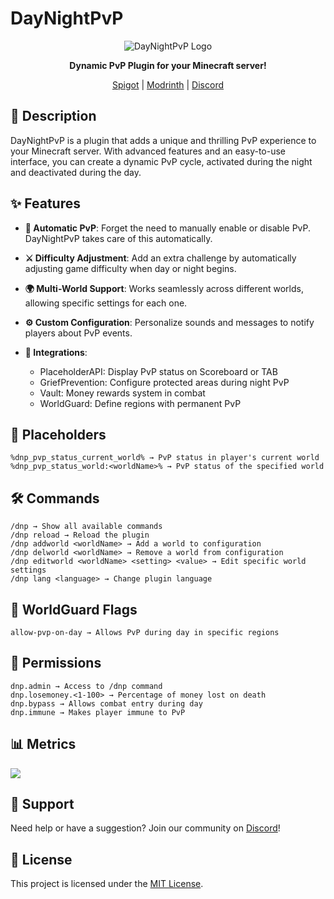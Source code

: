 # DayNightPvP

<div align="center">

![DayNightPvP Logo](https://www.spigotmc.org/data/resource_icons/102/102250.jpg?1653715145)

**Dynamic PvP Plugin for your Minecraft server!**

[Spigot](https://www.spigotmc.org/resources/daynightpvp-dynamic-pvp-for-day-night.102250/) | 
[Modrinth](https://modrinth.com/plugin/daynightpvp) | 
[Discord](https://discord.gg/FpzhnnCN3H)

</div>

## 📝 Description

DayNightPvP is a plugin that adds a unique and thrilling PvP experience to your Minecraft server. With advanced features and an easy-to-use interface, you can create a dynamic PvP cycle, activated during the night and deactivated during the day.

## ✨ Features

- **🌙 Automatic PvP**: Forget the need to manually enable or disable PvP. DayNightPvP takes care of this automatically.
  
- **⚔️ Difficulty Adjustment**: Add an extra challenge by automatically adjusting game difficulty when day or night begins.
  
- **🌍 Multi-World Support**: Works seamlessly across different worlds, allowing specific settings for each one.
  
- **⚙️ Custom Configuration**: Personalize sounds and messages to notify players about PvP events.
  
- **🔌 Integrations**:
  - PlaceholderAPI: Display PvP status on Scoreboard or TAB
  - GriefPrevention: Configure protected areas during night PvP
  - Vault: Money rewards system in combat
  - WorldGuard: Define regions with permanent PvP

## 📌 Placeholders

```
%dnp_pvp_status_current_world% → PvP status in player's current world
%dnp_pvp_status_world:<worldName>% → PvP status of the specified world
```

## 🛠️ Commands

```
/dnp → Show all available commands
/dnp reload → Reload the plugin
/dnp addworld <worldName> → Add a world to configuration
/dnp delworld <worldName> → Remove a world from configuration
/dnp editworld <worldName> <setting> <value> → Edit specific world settings
/dnp lang <language> → Change plugin language
```

## 🚩 WorldGuard Flags

```
allow-pvp-on-day → Allows PvP during day in specific regions
```

## 👮 Permissions

```
dnp.admin → Access to /dnp command
dnp.losemoney.<1-100> → Percentage of money lost on death
dnp.bypass → Allows combat entry during day
dnp.immune → Makes player immune to PvP
```

## 📊 Metrics

[<img src="https://bstats.org/signatures/bukkit/daynightpvp.svg">](https://bstats.org/plugin/bukkit/DayNightPvP/19067/)

## 🤝 Support

Need help or have a suggestion? Join our community on [Discord](https://discord.needkg.com)!

## 📄 License

This project is licensed under the [MIT License](LICENSE).
